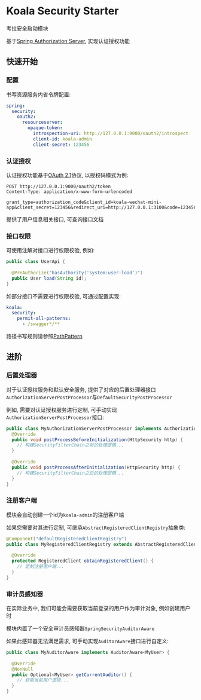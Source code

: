 # Koala Security Starter

考拉安全启动模块

基于[Spring Authorization Server](https://github.com/spring-projects/spring-authorization-server), 实现认证授权功能

## 快速开始

### 配置

书写资源服务内省令牌配置:

```yaml
spring:
  security:
    oauth2:
      resourceserver:
        opaque-token:
          introspection-uri: http://127.0.0.1:9000/oauth2/introspect
          client-id: koala-admin
          client-secret: 123456
```

### 认证授权

认证授权功能基于[OAuth 2.1](https://oauth.net/2.1/)协议, 以授权码模式为例:

```http
POST http://127.0.0.1:9000/oauth2/token
Content-Type: application/x-www-form-urlencoded

grant_type=authorization_code&client_id=koala-wechat-mini-app&client_secret=123456&redirect_uri=http://127.0.0.1:3100&code=123456
```

提供了用户信息相关接口, 可查询接口文档

### 接口权限

可使用注解对接口进行权限校验, 例如:

```java
public class UserApi {
  
  @PreAuthorize("hasAuthority('system:user:load')")
  public User load(String id);
}
```

如部分接口不需要进行权限校验, 可通过配置实现:

```yaml
koala:
  security:
    permit-all-patterns:
      - /swagger*/**
```

路径书写规则请参照[PathPattern](https://docs.spring.io/spring-framework/docs/current/javadoc-api/org/springframework/web/util/pattern/PathPattern.html)

## 进阶

### 后置处理器

对于认证授权服务和默认安全服务, 提供了对应的后置处理器接口`AuthorizationServerPostProcessor`与`DefaultSecurityPostProcessor`

例如, 需要对认证授权服务进行定制, 可手动实现`AuthorizationServerPostProcessor`接口:

```java
public class MyAuthorizationServerPostProcessor implements AuthorizationServerPostProcessor {
  @Override
  public void postProcessBeforeInitialization(HttpSecurity http) {
    // 构建SecurityFilterChain之前的处理逻辑...
  }
    
  @Override
  public void postProcessAfterInitialization(HttpSecurity http) {
    // 构建SecurityFilterChain之后的处理逻辑...
  }
}
```

### 注册客户端

模块会自动创建一个id为`koala-admin`的注册客户端

如果您需要对其进行定制, 可继承`AbstractRegisteredClientRegistry`抽象类:

```java
@Component("defaultRegisteredClientRegistry")
public class MyRegisteredClientRegistry extends AbstractRegisteredClientRegistry {
  
  @Override
  protected RegisteredClient obtainRegisteredClient() {
    // 定制注册客户端...
  }
}
```

### 审计员感知器

在实际业务中, 我们可能会需要获取当前登录的用户作为审计对象, 例如创建用户时

模块内置了一个安全审计员感知器`SpringSecurityAuditorAware`

如果此感知器无法满足需求, 可手动实现`AuditorAware`接口进行自定义:

```java
public class MyAuditorAware implements AuditorAware<MyUser> {
  
  @Override
  @NonNull
  public Optional<MyUser> getCurrentAuditor() {
    // 获取当前用户逻辑...
  }
}
```

